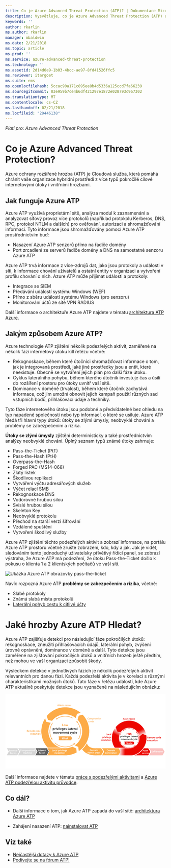 ```yaml
---
title: Co je Azure Advanced Threat Protection (ATP)? | Dokumentace Microsoftu
description: Vysvětluje, co je Azure Advanced Threat Protection (ATP) a jaké druhy podezřelých aktivit může zjistit.
keywords: ''
author: rkarlin
ms.author: rkarlin
manager: mbaldwin
ms.date: 2/21/2018
ms.topic: article
ms.prod: ''
ms.service: azure-advanced-threat-protection
ms.technology: ''
ms.assetid: 2d14d0e9-1b03-4bcc-ae97-8fd41526ffc5
ms.reviewer: itargoet
ms.suite: ems
ms.openlocfilehash: 5ccac90a171c895ee8b4d5336a125ccd7fa66239
ms.sourcegitcommit: 03e959b7ce4b6df421297e1872e028793c967302
ms.translationtype: MT
ms.contentlocale: cs-CZ
ms.lasthandoff: 02/21/2018
ms.locfileid: "29446138"
---
```

*Platí pro: Azure Advanced Threat Protection*


# <a name="what-is-azure-advanced-threat-protection"></a>Co je Azure Advanced Threat Protection?
Azure ochrany rozšířené hrozba (ATP) je Cloudová služba, která pomáhá chránit vaše organizace hybridní prostředí z více typů pokročilé cílové internetovými útoky i vnitřními hrozbami.

## <a name="how-azure-atp-works"></a>Jak funguje Azure ATP

Azure ATP využívá proprietární sítě, analýza modul k zaznamenání a analyzovat síťový provoz více protokolů (například protokolu Kerberos, DNS, RPC, protokol NTLM a dalších) pro ověřování, autorizaci a shromažďování informací. Tyto informace jsou shromažďovány pomocí Azure ATP prostřednictvím buď:

-   Nasazení Azure ATP senzorů přímo na řadiče domény
-   Port zrcadlení ze serverů řadiče domény a DNS na samostatné senzoru Azure ATP

Azure ATP trvá informace z více-zdrojů dat, jako jsou protokoly a události v síti, k informace chování uživatelů a ostatní entity v organizaci a vytvoření profilu chování o nich.
Azure ATP může přijímat události a protokoly:

-   Integrace se SIEM
-   Předávání událostí systému Windows (WEF)
-   Přímo z sběru událostí systému Windows (pro senzoru)
-   Monitorování účtů ze sítě VPN RADIUS


Další informace o architektuře Azure ATP najdete v tématu [architektura ATP Azure](atp-architecture.md).

## <a name="what-does-azure-atp-do"></a>Jakým způsobem Azure ATP?

Azure technologie ATP zjištění několik podezřelých aktivit, zaměřené na několik fází internetový útoku kill řetězu včetně:

-   Rekognoskace, během které útočníci shromažďovat informace o tom, jak je integrovaná prostředí, jaké jiné prostředky jsou a entit, které neexistuje. Obecně se vytváření jejich plán pro další fáze útoku.
-   Cyklus laterálního pohybu, během kterého útočník investuje čas a úsilí do rozšíření prostoru pro útoky uvnitř vaší sítě.
-   Dominance v doméně (trvalost), během které útočník zachytává informace, což jim umožní obnovit jejich kampaň použití různých sad vstupních bodů, přihlašovací údaje a techniky. 

Tyto fáze internetového útoku jsou podobné a předvídatelné bez ohledu na typ napadené společnosti nebo typ informací, o které se usiluje.
Azure ATP hledá tři hlavní typy útoků: útoky se zlými úmysly, neobvyklé chování a problémy se zabezpečením a rizika.

**Útoky se zlými úmysly** zjištění deterministicky a také prostřednictvím analýzy neobvyklé chování. Úplný seznam typů známé útoky zahrnuje:

-   Pass-the-Ticket (PtT)
-   Pass-the-Hash (PtH)
-   Overpass-the-Hash
-   Forged PAC (MS14-068)
-   Zlatý lístek
-   Škodlivou replikaci
-   Vytváření výčtu adresářových služeb
-   Výčet relací SMB
-   Rekognoskace DNS
-   Vodorovné hrubou silou 
-   Svislé hrubou silou
-   Skeleton Key
-   Neobvyklé protokolu
-   Přechod na starší verzi šifrování
-   Vzdálené spuštění
-   Vytvoření škodlivý služby


Azure ATP zjištění těchto podezřelých aktivit a zobrazí informace, na portálu Azure ATP prostoru včetně zrušte zobrazení, kdo, kdy a jak. Jak je vidět, sledováním tento jednoduchý uživatelsky přívětivý řídicí panel, se zobrazí výstraha, že Azure ATP má podezření, že útoku Pass-the-Ticket došlo k pokusu o klienta 1 a 2 klientských počítačů ve vaší síti.

 ![Ukázka Azure ATP obrazovky pass-the-ticket](media/pass-the-ticket-sa.png)


Navíc rozpozná Azure ATP **problémy se zabezpečením a rizika**, včetně:

-   Slabé protokoly
-   Známá slabá místa protokolů
-   [Laterální pohyb cestu k citlivé účty](use-case-lateral-movement-path.md)

# <a name="what-threats-does-azure-atp-look-for"></a>Jaké hrozby Azure ATP Hledat?

Azure ATP zajišťuje detekci pro následující fáze pokročilých útoků: rekognoskace, zneužití přihlašovacích údajů, laterální pohyb, zvýšení úrovně oprávnění, dominance v doméně a další. Tyto detekce jsou zaměřené na zjišťování pokročilých útoků a vnitřních hrozeb ještě předtím, než mohou ve vaší organizaci způsobit škody.

Výsledkem detekce v jednotlivých fázích je několik podezřelých aktivit relevantních pro danou fázi. Každá podezřelá aktivita je v korelaci s různými charakteristikami možných útoků.
Tato fáze v řetězu událostí, kde Azure ATP aktuálně poskytuje detekce jsou vyznačené na následujícím obrázku:

![Azure ATP zaměřit se na laterální aktivity v útoku ukončit řetězec](media/attack-kill-chain-small.jpg)


Další informace najdete v tématu [práce s podezřelými aktivitami](working-with-suspicious-activities.md) a [Azure ATP podezřelou aktivitu průvodce](suspicious-activity-guide.md).

## <a name="whats-next"></a>Co dál?

-   Další informace o tom, jak Azure ATP zapadá do vaší sítě: [architektura Azure ATP](atp-architecture.md)

-   Zahájení nasazení ATP: [nainstalovat ATP](install-atp-step1.md)


## <a name="see-also"></a>Viz také
- [Nejčastější dotazy k Azure ATP](atp-technical-faq.md)
- [Podívejte se na fórum ATP!](https://aka.ms/azureatpcommunity)
